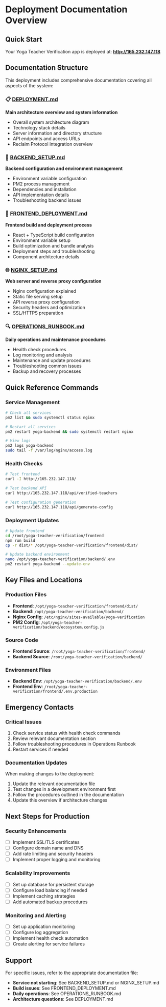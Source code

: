 # Deployment Documentation Overview

## Quick Start

Your Yoga Teacher Verification app is deployed at: **http://165.232.147.118**

## Documentation Structure

This deployment includes comprehensive documentation covering all aspects of the system:

### 📋 [DEPLOYMENT.md](./DEPLOYMENT.md)
**Main architecture overview and system information**
- Overall system architecture diagram
- Technology stack details
- Server information and directory structure
- API endpoints and access URLs
- Reclaim Protocol integration overview

### 🔧 [BACKEND_SETUP.md](./BACKEND_SETUP.md)
**Backend configuration and environment management**
- Environment variable configuration
- PM2 process management
- Dependencies and installation
- API implementation details
- Troubleshooting backend issues

### 🎨 [FRONTEND_DEPLOYMENT.md](./FRONTEND_DEPLOYMENT.md)
**Frontend build and deployment process**
- React + TypeScript build configuration
- Environment variable setup
- Build optimization and bundle analysis
- Deployment steps and troubleshooting
- Component architecture details

### 🌐 [NGINX_SETUP.md](./NGINX_SETUP.md)
**Web server and reverse proxy configuration**
- Nginx configuration explained
- Static file serving setup
- API reverse proxy configuration
- Security headers and optimization
- SSL/HTTPS preparation

### 🔍 [OPERATIONS_RUNBOOK.md](./OPERATIONS_RUNBOOK.md)
**Daily operations and maintenance procedures**
- Health check procedures
- Log monitoring and analysis
- Maintenance and update procedures
- Troubleshooting common issues
- Backup and recovery processes

## Quick Reference Commands

### Service Management
```bash
# Check all services
pm2 list && sudo systemctl status nginx

# Restart all services
pm2 restart yoga-backend && sudo systemctl restart nginx

# View logs
pm2 logs yoga-backend
sudo tail -f /var/log/nginx/access.log
```

### Health Checks
```bash
# Test frontend
curl -I http://165.232.147.118/

# Test backend API
curl http://165.232.147.118/api/verified-teachers

# Test configuration generation
curl http://165.232.147.118/api/generate-config
```

### Deployment Updates
```bash
# Update frontend
cd /root/yoga-teacher-verification/frontend
npm run build
cp -r dist/* /opt/yoga-teacher-verification/frontend/dist/

# Update backend environment
nano /opt/yoga-teacher-verification/backend/.env
pm2 restart yoga-backend --update-env
```

## Key Files and Locations

### Production Files
- **Frontend**: `/opt/yoga-teacher-verification/frontend/dist/`
- **Backend**: `/opt/yoga-teacher-verification/backend/`
- **Nginx Config**: `/etc/nginx/sites-available/yoga-verification`
- **PM2 Config**: `/opt/yoga-teacher-verification/backend/ecosystem.config.js`

### Source Code
- **Frontend Source**: `/root/yoga-teacher-verification/frontend/`
- **Backend Source**: `/root/yoga-teacher-verification/backend/`

### Environment Files
- **Backend Env**: `/opt/yoga-teacher-verification/backend/.env`
- **Frontend Env**: `/root/yoga-teacher-verification/frontend/.env.production`

## Emergency Contacts

### Critical Issues
1. Check service status with health check commands
2. Review relevant documentation section
3. Follow troubleshooting procedures in Operations Runbook
4. Restart services if needed

### Documentation Updates
When making changes to the deployment:
1. Update the relevant documentation file
2. Test changes in a development environment first
3. Follow the procedures outlined in the documentation
4. Update this overview if architecture changes

## Next Steps for Production

### Security Enhancements
- [ ] Implement SSL/TLS certificates
- [ ] Configure domain name and DNS
- [ ] Add rate limiting and security headers
- [ ] Implement proper logging and monitoring

### Scalability Improvements
- [ ] Set up database for persistent storage
- [ ] Configure load balancing if needed
- [ ] Implement caching strategies
- [ ] Add automated backup procedures

### Monitoring and Alerting
- [ ] Set up application monitoring
- [ ] Configure log aggregation
- [ ] Implement health check automation
- [ ] Create alerting for service failures

## Support

For specific issues, refer to the appropriate documentation file:
- **Service not starting**: See BACKEND_SETUP.md or NGINX_SETUP.md
- **Build issues**: See FRONTEND_DEPLOYMENT.md
- **Daily operations**: See OPERATIONS_RUNBOOK.md
- **Architecture questions**: See DEPLOYMENT.md
